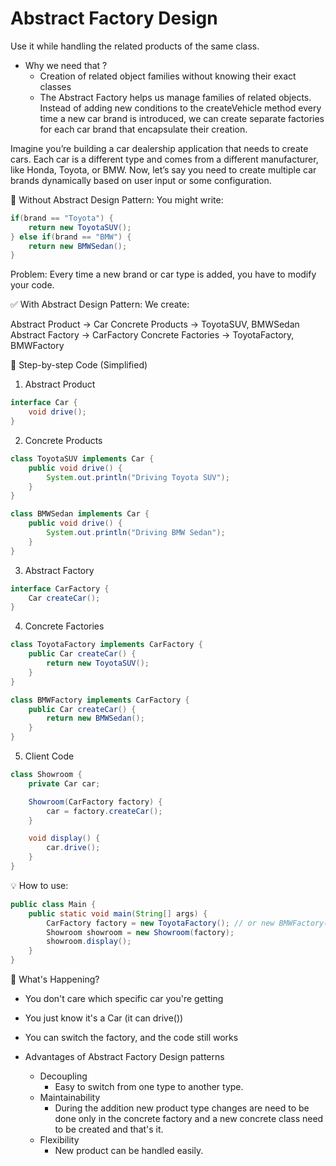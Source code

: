 # Abstract Factory Design 
    
Use it while handling the related products of the same class.

- Why we need that ?
    - Creation of related object families without knowing their exact classes
    - The Abstract Factory helps us manage families of related objects. Instead of adding new conditions to the createVehicle method every time a new car brand is introduced, we can create separate factories for each car brand that encapsulate their creation.

Imagine you’re building a car dealership application that needs to create cars. Each car is a different type and comes from a different manufacturer, like Honda, Toyota, or BMW. Now, let’s say you need to create multiple car brands dynamically based on user input or some configuration.

🔧 Without Abstract Design Pattern:
You might write:

```java
if(brand == "Toyota") {
    return new ToyotaSUV();
} else if(brand == "BMW") {
    return new BMWSedan();
}
```
Problem: Every time a new brand or car type is added, you have to modify your code.

✅ With Abstract Design Pattern:
We create:

Abstract Product → Car
Concrete Products → ToyotaSUV, BMWSedan
Abstract Factory → CarFactory
Concrete Factories → ToyotaFactory, BMWFactory

🔷 Step-by-step Code (Simplified)

1. Abstract Product
```java
interface Car {
    void drive();
}
```

2. Concrete Products
```java
class ToyotaSUV implements Car {
    public void drive() {
        System.out.println("Driving Toyota SUV");
    }
}

class BMWSedan implements Car {
    public void drive() {
        System.out.println("Driving BMW Sedan");
    }
}
```

3. Abstract Factory
```java
interface CarFactory {
    Car createCar();
}
```

4. Concrete Factories
```java
class ToyotaFactory implements CarFactory {
    public Car createCar() {
        return new ToyotaSUV();
    }
}

class BMWFactory implements CarFactory {
    public Car createCar() {
        return new BMWSedan();
    }
}
```

5. Client Code
```java
class Showroom {
    private Car car;

    Showroom(CarFactory factory) {
        car = factory.createCar();
    }

    void display() {
        car.drive();
    }
}
```

💡 How to use:
```java
public class Main {
    public static void main(String[] args) {
        CarFactory factory = new ToyotaFactory(); // or new BMWFactory()
        Showroom showroom = new Showroom(factory);
        showroom.display();
    }
}
```

🤔 What's Happening?
- You don't care which specific car you're getting
- You just know it's a Car (it can drive())
- You can switch the factory, and the code still works

- Advantages of Abstract Factory Design patterns 
    - Decoupling 
        - Easy to switch from one type to another type.
    - Maintainability 
        - During the addition new product type changes are need to be done only in the concrete factory and a new concrete class need to be created and that's it.
    - Flexibility 
        - New product can be handled easily.